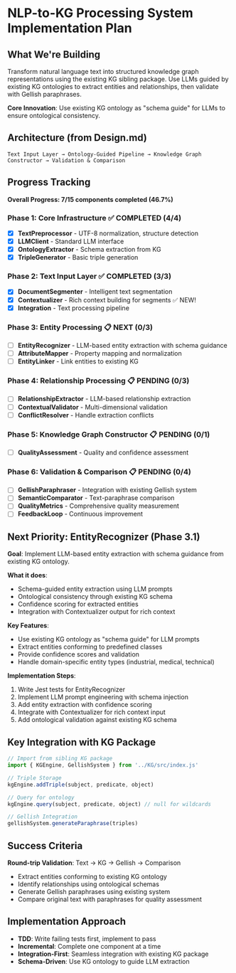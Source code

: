 # NLP-to-KG Processing System Implementation Plan

## What We're Building
Transform natural language text into structured knowledge graph representations using the existing KG sibling package. Use LLMs guided by existing KG ontologies to extract entities and relationships, then validate with Gellish paraphrases.

**Core Innovation**: Use existing KG ontology as "schema guide" for LLMs to ensure ontological consistency.

## Architecture (from Design.md)
```
Text Input Layer → Ontology-Guided Pipeline → Knowledge Graph Constructor → Validation & Comparison
```

## Progress Tracking

**Overall Progress: 7/15 components completed (46.7%)**

### Phase 1: Core Infrastructure ✅ COMPLETED (4/4)
- [x] **TextPreprocessor** - UTF-8 normalization, structure detection
- [x] **LLMClient** - Standard LLM interface 
- [x] **OntologyExtractor** - Schema extraction from KG
- [x] **TripleGenerator** - Basic triple generation

### Phase 2: Text Input Layer ✅ COMPLETED (3/3)
- [x] **DocumentSegmenter** - Intelligent text segmentation
- [x] **Contextualizer** - Rich context building for segments ✅ NEW!
- [x] **Integration** - Text processing pipeline

### Phase 3: Entity Processing 📋 NEXT (0/3)
- [ ] **EntityRecognizer** - LLM-based entity extraction with schema guidance
- [ ] **AttributeMapper** - Property mapping and normalization  
- [ ] **EntityLinker** - Link entities to existing KG

### Phase 4: Relationship Processing 📋 PENDING (0/3)
- [ ] **RelationshipExtractor** - LLM-based relationship extraction
- [ ] **ContextualValidator** - Multi-dimensional validation
- [ ] **ConflictResolver** - Handle extraction conflicts

### Phase 5: Knowledge Graph Constructor 📋 PENDING (0/1)
- [ ] **QualityAssessment** - Quality and confidence assessment

### Phase 6: Validation & Comparison 📋 PENDING (0/4)
- [ ] **GellishParaphraser** - Integration with existing Gellish system
- [ ] **SemanticComparator** - Text-paraphrase comparison  
- [ ] **QualityMetrics** - Comprehensive quality measurement
- [ ] **FeedbackLoop** - Continuous improvement

## Next Priority: EntityRecognizer (Phase 3.1)

**Goal**: Implement LLM-based entity extraction with schema guidance from existing KG ontology.

**What it does**:
- Schema-guided entity extraction using LLM prompts
- Ontological consistency through existing KG schema
- Confidence scoring for extracted entities
- Integration with Contextualizer output for rich context

**Key Features**:
- Use existing KG ontology as "schema guide" for LLM prompts
- Extract entities conforming to predefined classes
- Provide confidence scores and validation
- Handle domain-specific entity types (industrial, medical, technical)

**Implementation Steps**:
1. Write Jest tests for EntityRecognizer
2. Implement LLM prompt engineering with schema injection
3. Add entity extraction with confidence scoring
4. Integrate with Contextualizer for rich context input
5. Add ontological validation against existing KG schema

## Key Integration with KG Package

```javascript
// Import from sibling KG package
import { KGEngine, GellishSystem } from '../KG/src/index.js'

// Triple Storage
kgEngine.addTriple(subject, predicate, object)

// Query for ontology
kgEngine.query(subject, predicate, object) // null for wildcards

// Gellish Integration  
gellishSystem.generateParaphrase(triples)
```

## Success Criteria

**Round-trip Validation**: Text → KG → Gellish → Comparison
- Extract entities conforming to existing KG ontology
- Identify relationships using ontological schemas  
- Generate Gellish paraphrases using existing system
- Compare original text with paraphrases for quality assessment

## Implementation Approach

- **TDD**: Write failing tests first, implement to pass
- **Incremental**: Complete one component at a time
- **Integration-First**: Seamless integration with existing KG package
- **Schema-Driven**: Use KG ontology to guide LLM extraction
